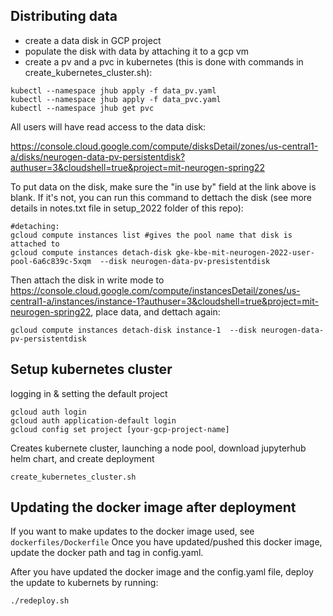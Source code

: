 ## Distributing data

- create a data disk in GCP project 
- populate the disk with data by attaching it to a gcp vm 
- create a pv and a pvc in kubernetes (this is done with commands in create_kubernetes_cluster.sh): 
```
kubectl --namespace jhub apply -f data_pv.yaml
kubectl --namespace jhub apply -f data_pvc.yaml
kubectl --namespace jhub get pvc
```

All users will have read access to the data disk:

https://console.cloud.google.com/compute/disksDetail/zones/us-central1-a/disks/neurogen-data-pv-persistentdisk?authuser=3&cloudshell=true&project=mit-neurogen-spring22

To put data on the disk, make sure the "in use by" field at the link above is blank. If it's not, you can run this command to dettach the disk (see more details in notes.txt file in setup_2022 folder of this repo):

```
#detaching:
gcloud compute instances list #gives the pool name that disk is attached to
gcloud compute instances detach-disk gke-kbe-mit-neurogen-2022-user-pool-6a6c839c-5xqm  --disk neurogen-data-pv-presistentdisk
```
Then attach the disk in write mode to https://console.cloud.google.com/compute/instancesDetail/zones/us-central1-a/instances/instance-1?authuser=3&cloudshell=true&project=mit-neurogen-spring22, place data, and dettach again: 
```
gcloud compute instances detach-disk instance-1  --disk neurogen-data-pv-persistentdisk
```


## Setup kubernetes cluster 

logging in & setting the default project
```
gcloud auth login
gcloud auth application-default login
gcloud config set project [your-gcp-project-name]
```

Creates kubernete cluster, launching a node pool, download jupyterhub helm chart, and create deployment
```
create_kubernetes_cluster.sh  
```

## Updating the docker image after deployment

If you want to make updates to the docker image used, see `dockerfiles/Dockerfile`
Once you have updated/pushed this docker image, update the docker path and tag in config.yaml.

After you have updated the docker image and the config.yaml file, deploy the update to kubernets by running: 
```
./redeploy.sh
```

